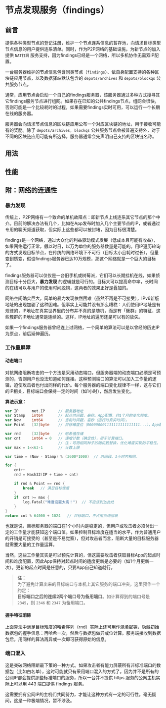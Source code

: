 # 节点发现服务（findings）

## 前言

提供各种类型节点的登记注册，维护一个节点连系信息的暂存池，向请求目标类型节点信息的用户提供连系清单。同时，作为P2P网络的基础设施，为新节点的加入提供 `NAT打洞` 服务支持，因为findings已经是一个网络，所以多机协作无需双IP配置。

一台服务器维护的节点信息包含同类节点（`findings`）、依自身配置支持的各种区块链应用节点，以及数据驿站默认包含的 `depots/archives` 和 `depots/blockqs` 公共服务节点。

通常，应用节点会启动一个自己的findings服务器，该服务器通过多种方式搜寻其它findings服务节点进行组网。如果存在已知的公共findings节点，组网会很快，否则可能是一个比较耗时的过程，如果需要findings实时可用，可以运行一个长期在线的服务器。

服务器会向请求节点信息的区块链应用公布一个对应区块链的地址，用于接收可能有的奖励。除了 `depots/archives, blockqs` 公共服务节点会被普遍支持外，对于不同的区块链应用可能有所选择。服务器通常会先声明自己支持的区块链名称。



## 用法



## 性能



## 附：网络的连通性

### 暴力发现

传统上，P2P网络有一个致命的单机故障点：即新节点上线连系其它节点的那个中介。目前的解决办法有几个，比如在App发布时加入几个主要节点的IP，或者通过专用的聊天频道获取，但实际上这些都可以被封堵，因为目标很清楚。

findings是一个网络，通过大众化的利益驱动模式发展（低成本且可能有收益），如果网络运行正常，假以时日，以万为单位的服务器数量是可能的。用IP遍历轮询的方式发现目标节点，在传统的网络环境下不可行（目标太小且耗时过长），但量变到质变，假设findings服务器已达10万规模，那这个网络就是一个巨大的目标了。

findings服务器可以仅仅是一台旧手机或树莓派，它们可以长期挂机在线，如果侦测目标十分巨大，**暴力发现** 的逻辑就是可行的。目标大可以提高命中率，长时间的在线可以与用户的使用时间脱钩，这两者的效果正好是叠加的。

网络空间确实巨大，简单的暴力发现依然困难（虽然不再是不可接受），IPv6新版地址的出现加剧了这种困难。但事实上可能并没有那么糟糕：人们使用IP地址是有规律的，IP地址在真实世界里的分布并不真的是随机，而是有「簇群」的特征，这些簇群的IP地址通常是连续的。这样，IP地址的遍历还是可以有的放矢。

如果一个findings服务器曾经连上过网络，一个简单的算法可以是以曾经的历史IP为原点，前后延伸遍历。


### 工作量屏障

#### 动态端口

对抗网络阻断攻击的一个方法是采用动态端口，但服务器端的动态端口必须是可预测的，否则用户也没法知道如何连接。这种预测端口的算法可以加入工作量的逻辑，迫使攻击者也付出同样的代价。每个服务器的端口变化规律不一样，这与它们的IP相关，目标端口会保持一定的时间（如1小时），然后发生变化。

**算法示意：**

```go
var IP      net.IP      // 服务器地址
var Stamp   int64       // 起点时间戳，毫秒。App配置，约1个月的变化频度。
var Now     int64       // 当前时间戳，毫秒（运行时真实时间）。
var Point   [32]byte    // 目标难度位（000000001111111111111111...），App配置，约消耗普通单机1秒以内。

var rnd     [32]byte    // 哈希值存储
var cnt     int64 = 0   // 递增计数（确定性），用于计算端口。
                        // 注：可用相同种子的随机数替换，优化难度实现的平稳性。
var max = 1<<63-1       // 计数上限

var time = (Now - Stamp) % (3600*1000)  // 时间段。1小时内相同。

for {
    cnt++
    rnd = Hash32(IP + time + cnt)

    if rnd & Point == rnd {
        break   // 满足目标难度
    }
    if  cnt >= max {
        log.Fatal("难度设置太高！")  // 不应该到达此处
    }
}
return cnt % 64000 + 1024   // 目标端口，不占用系统层级
```

也就是说，目标服务器的端口在1个小时内是稳定的，但用户或攻击者必须付出一定的工作量才能获知这个端口值。如果控制目标难度在适当的水平，作为普通用户的开销是可接受的（甚至是不易觉察），但对攻击者而言，阻断大量的目标服务器就需要大量的工作量运算。

当然，这些工作量其实是可以预先计算的，但这需要攻击者获取目标App的起点时间和难度配置，因此App保持对起点时间的适度更新是必要的（如1个月更新一次）。更新的起点时间是任意的，只要App自己知道就行。

> **注：**<br>
> 为了避免计算出来的目标端口与本机上其它服务的端口冲突，这里预作一个约定：<br>
> **目标端口之后的连续2两个端口号为备用端口**。如计算得到的端口号是 `2345`，则 `2346` 和 `2347` 为备用端口。


#### 握手特征消除

上面算法中满足目标难度的哈希序列（rnd）实际上还可用作混淆密钥，隐藏初始数据包的握手信息：再哈希一次，然后与数据包做异或位计算。服务端接收到数据包后，用同样的算法再异或一次即可获得原始的信息。


### 端口混入

这是突破网络阻断最下策的一种方式。如果攻击者有能力屏蔽所有非标准端口的数据包（比如白名单），这时可能就只有采用端口混入的方式了。因为并不是所有的公网IP都会提供那些标准端口的服务，所以一台并不提供 https 服务的公网主机实际上可以用 443 端口提供 findings 服务。

这需要拥有公网IP的主机们共同努力，才能让这种方式有一定的可行性。毫无疑问，这是一种极端情况，暂不涉及。
